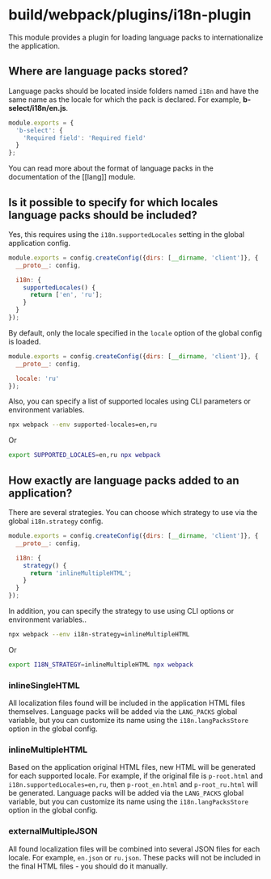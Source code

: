 # build/webpack/plugins/i18n-plugin

This module provides a plugin for loading language packs to internationalize the application.

## Where are language packs stored?

Language packs should be located inside folders named `i18n` and have the same name as the locale for which the pack is declared.
For example, __b-select/i18n/en.js__.

```js
module.exports = {
  'b-select': {
    'Required field': 'Required field'
  }
};
```

You can read more about the format of language packs in the documentation of the [[lang]] module.

## Is it possible to specify for which locales language packs should be included?

Yes, this requires using the `i18n.supportedLocales` setting in the global application config.

```js
module.exports = config.createConfig({dirs: [__dirname, 'client']}, {
  __proto__: config,

  i18n: {
    supportedLocales() {
      return ['en', 'ru'];
    }
  }
});
```

By default, only the locale specified in the `locale` option of the global config is loaded.

```js
module.exports = config.createConfig({dirs: [__dirname, 'client']}, {
  __proto__: config,

  locale: 'ru'
});
```

Also, you can specify a list of supported locales using CLI parameters or environment variables.

```bash
npx webpack --env supported-locales=en,ru
```

Or

```bash
export SUPPORTED_LOCALES=en,ru npx webpack
```

## How exactly are language packs added to an application?

There are several strategies.
You can choose which strategy to use via the global `i18n.strategy` config.

```js
module.exports = config.createConfig({dirs: [__dirname, 'client']}, {
  __proto__: config,

  i18n: {
    strategy() {
      return 'inlineMultipleHTML';
    }
  }
});
```

In addition, you can specify the strategy to use using CLI options or environment variables..

```bash
npx webpack --env i18n-strategy=inlineMultipleHTML
```

Or

```bash
export I18N_STRATEGY=inlineMultipleHTML npx webpack
```

### inlineSingleHTML

All localization files found will be included in the application HTML files themselves.
Language packs will be added via the `LANG_PACKS` global variable, but you can customize its name using the `i18n.langPacksStore` option in the global config.

### inlineMultipleHTML

Based on the application original HTML files, new HTML will be generated for each supported locale.
For example, if the original file is `p-root.html` and `i18n.supportedLocales=en,ru`, then `p-root_en.html` and `p-root_ru.html` will be generated.
Language packs will be added via the `LANG_PACKS` global variable, but you can customize its name using the `i18n.langPacksStore` option in the global config.

### externalMultipleJSON

All found localization files will be combined into several JSON files for each locale.
For example, `en.json` or `ru.json`. These packs will not be included in the final HTML files - you should do it manually.
